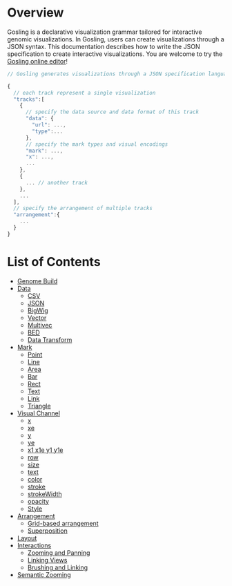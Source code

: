# Overview
Gosling is a declarative visualization grammar tailored for interactive genomic visualizations. In Gosling, users can create visualizations through a JSON syntax. This documentation describes how to write the JSON specification to create interactive visualizations.
You are welcome to try the [Gosling online editor](https://gosling-lang.github.io/gosling.js/)!

```javascript
// Gosling generates visualizations through a JSON specification language

{
  // each track represent a single visualization
  "tracks":[
    {
      // specify the data source and data format of this track
      "data": {
        "url": ...,
        "type":...
      },
      // specify the mark types and visual encodings
      "mark": ...,
      "x": ...,
      ...
    },
    {
      ... // another track
    },
    ...
  ],
  // specify the arrangement of multiple tracks
  "arrangement":{
    ...
  }
}
```

# List of Contents
- [Genome Build](https://github.com/gosling-lang/gosling.js/wiki/Genome-Builds)
- [Data](https://github.com/gosling-lang/gosling.js/wiki/Data)
  - [CSV](https://github.com/gosling-lang/gosling.js/wiki/Data#csv)
  - [JSON](https://github.com/gosling-lang/gosling.js/wiki/Data#json)
  - [BigWig](https://github.com/gosling-lang/gosling.js/wiki/bigwig)
  - [Vector](https://github.com/gosling-lang/gosling.js/wiki/Data#vector)
  - [Multivec](https://github.com/gosling-lang/gosling.js/wiki/Data#multivec)
  - [BED](https://github.com/gosling-lang/gosling.js/wiki/Data#bed)
  - [Data Transform](https://github.com/gosling-lang/gosling.js/wiki/Data#data-transform)
- [Mark](https://github.com/gosling-lang/gosling.js/wiki/Mark)
  - [Point](https://github.com/gosling-lang/gosling.js/wiki/Mark#point)
  - [Line](https://github.com/gosling-lang/gosling.js/wiki/Mark#line)
  - [Area](https://github.com/gosling-lang/gosling.js/wiki/Mark#area)
  - [Bar](https://github.com/gosling-lang/gosling.js/wiki/Mark#bar)
  - [Rect](https://github.com/gosling-lang/gosling.js/wiki/Mark#rect)
  - [Text](https://github.com/gosling-lang/gosling.js/wiki/Mark#text)
  - [Link](https://github.com/gosling-lang/gosling.js/wiki/Mark#link)
  - [Triangle](https://github.com/gosling-lang/gosling.js/wiki/Mark#triangle)
- [Visual Channel](https://github.com/gosling-lang/gosling.js/wiki/Visual-Channel)
  - [x](https://github.com/gosling-lang/gosling.js/wiki/Visual-Channel#x)
  - [xe](https://github.com/gosling-lang/gosling.js/wiki/Visual-Channel#xe)
  - [y](https://github.com/gosling-lang/gosling.js/wiki/Visual-Channel#y)
  - [ye](https://github.com/gosling-lang/gosling.js/wiki/Visual-Channel#ye)
  - [x1 x1e y1 y1e](https://github.com/gosling-lang/gosling.js/wiki/Visual-Channel#x1-x1e-y1-y1e)
  - [row](https://github.com/gosling-lang/gosling.js/wiki/Visual-Channel#row)
  - [size](https://github.com/gosling-lang/gosling.js/wiki/Visual-Channel#size)
  - [text](https://github.com/gosling-lang/gosling.js/wiki/Visual-Channel#text-1)
  - [color](https://github.com/gosling-lang/gosling.js/wiki/Visual-Channel#color)
  - [stroke](https://github.com/gosling-lang/gosling.js/wiki/Visual-Channel#stroke)
  - [strokeWidth](https://github.com/gosling-lang/gosling.js/wiki/Visual-Channel#strokewidth)
  - [opacity](https://github.com/gosling-lang/gosling.js/wiki/Visual-Channel#opacity)
  - [Style](https://github.com/gosling-lang/gosling.js/wiki/Track#style)
- [Arrangement](https://github.com/gosling-lang/gosling.js/wiki/Track#arrangement)
  - [Grid-based arrangement](https://github.com/gosling-lang/gosling.js/wiki/Track#grid-based-arrangement)
  - [Superposition](https://github.com/gosling-lang/gosling.js/wiki/Track#superposition)
- [Layout](https://github.com/gosling-lang/gosling.js/wiki/Track#layout)
- [Interactions](https://github.com/gosling-lang/gosling.js/wiki/User-Interaction)
  - [Zooming and Panning](https://github.com/gosling-lang/gosling.js/wiki/User-Interaction#zooming-and-panning)
  - [Linking Views](https://github.com/gosling-lang/gosling.js/wiki/User-Interaction#linking-views)
  - [Brushing and Linking](https://github.com/gosling-lang/gosling.js/wiki/User-Interaction#brushing-and-linking)
- [Semantic Zooming](https://github.com/gosling-lang/gosling.js/wiki/Semantic-Zoom)
